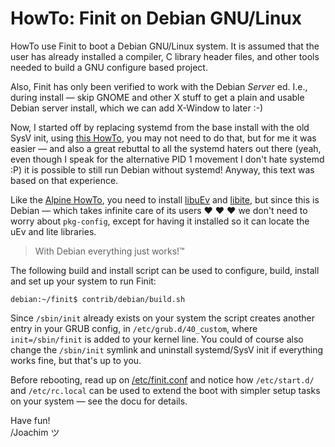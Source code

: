 HowTo: Finit on Debian GNU/Linux
================================

HowTo use Finit to boot a Debian GNU/Linux system.  It is assumed that
the user has already installed a compiler, C library header files, and
other tools needed to build a GNU configure based project.

Also, Finit has only been verified to work with the Debian *Server* ed.
I.e., during install — skip GNOME and other X stuff to get a plain and
usable Debian server install, which we can add X-Window to later :-)

Now, I started off by replacing systemd from the base install with the
old SysV init, using [this HowTo][1], you may not need to do that, but
for me it was easier — and also a great rebuttal to all the systemd
haters out there (yeah, even though I speak for the alternative PID 1
movement I don't hate systemd :P) it is possible to still run Debian
without systemd!  Anyway, this text was based on that experience.

Like the [Alpine HowTo](../alpine/), you need to install [libuEv][] and
[libite][], but since this is Debian — which takes infinite care of its
users ♥ ♥ ♥ we don't need to worry about `pkg-config`, except for having
it installed so it can locate the uEv and lite libraries.

> With Debian everything just works!™

The following build and install script can be used to configure, build,
install and set up your system to run Finit:

    debian:~/finit$ contrib/debian/build.sh

Since `/sbin/init` already exists on your system the script creates
another entry in your GRUB config, in `/etc/grub.d/40_custom`, where
`init=/sbin/finit` is added to your kernel line.  You could of course
also change the `/sbin/init` symlink and uninstall systemd/SysV init if
everything works fine, but that's up to you.

Before rebooting, read up on [/etc/finit.conf](finit.conf) and notice
how `/etc/start.d/` and `/etc/rc.local` can be used to extend the boot
with simpler setup tasks on your system — see the docu for details.

Have fun!  
 /Joachim ツ

[1]: http://without-systemd.org/wiki/index.php/How_to_remove_systemd_from_a_Debian_jessie/sid_installation
[libuEv]: https://github.com/troglobit/libuev
[libite]: https://github.com/troglobit/libite

<!--
  -- Local Variables:
  -- mode: markdown
  -- End:
  -->
